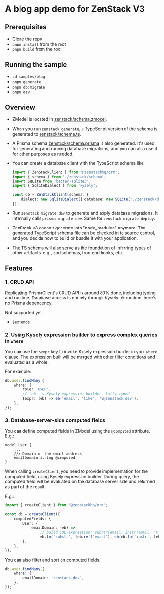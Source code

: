 # A blog app demo for ZenStack V3

## Prerequisites

- Clone the repo
- `pnpm install` from the root
- `pnpm build` from the root

## Running the sample

- `cd samples/blog`
- `pnpm generate`
- `pnpm db:migrate`
- `pnpm dev`

## Overview

- ZModel is located in [zenstack/schema.zmodel](./zenstack/schema.zmodel).
- When you run `zenstack generate`, a TypeScript version of the schema is generated to [zenstack/schema.ts](./zenstack/schema.ts).
- A Prisma schema [zenstack/schema.prisma](./zenstack/schema.prisma) is also generated. It's used for generating and running database migrations, and you can also use it for other purposes as needed.
- You can create a database client with the TypeScript schema like:

    ```ts
    import { ZenStackClient } from '@zenstackhq/orm';
    import { schema } from './zenstack/schema';
    import SQLite from 'better-sqlite3';
    import { SqliteDialect } from 'kysely';

    const db = ZenStackClient(schema, {
        dialect: new SqliteDialect({ database: new SQLite('./zenstack/dev.db') }),
    });
    ```

- Run `zenstack migrate dev` to generate and apply database migrations. It internally calls `prisma migrate dev`. Same for `zenstack migrate deploy`.
- ZenStack v3 doesn't generate into "node_modules" anymore. The generated TypeScript schema file can be checked in to source control, and you decide how to build or bundle it with your application.
- The TS schema will also serve as the foundation of inferring types of other artifacts, e.g., zod schemas, frontend hooks, etc.

## Features

### 1. CRUD API

Replicating PrismaClient's CRUD API is around 80% done, including typing and runtime. Database access is entirely through Kysely. At runtime there's no Prisma dependency.

Not supported yet:

- `$extends`

### 2. Using Kysely expression builder to express complex queries in `where`

You can use the `$expr` key to invoke Kysely expression builder in your `where` clause. The expression built will be merged with other filter conditions and evaluated as a whole.

For example:

```ts
db.user.findMany({
    where: {
        role: 'USER',
        // `eb` is Kysely expression builder, fully typed
        $expr: (eb) => eb('email', 'like', '%@zenstack.dev'),
    },
});
```

### 3. Database-server-side computed fields

You can define computed fields in ZModel using the `@computed` attribute. E.g.:

```prisma
model User {
    ...
    /// Domain of the email address
    emailDomain String @computed
}
```

When calling `createClient`, you need to provide implementation for the computed field, using Kysely expression builder. During query, the computed field will be evaluated on the database server side and returned as part of the result.

E.g.:

```ts
import { createClient } from '@zenstackhq/orm';

const db = createClient({
    computedFields: {
        User: {
            emailDomain: (eb) =>
                // build SQL expression: substr(email, instr(email, '@') + 1)
                eb.fn('substr', [eb.ref('email'), eb(eb.fn('instr', [eb.ref('email'), eb.val('@')]), '+', 1)]),
        },
    },
});
```

You can also filter and sort on computed fields.

```ts
db.user.findMany({
    where: {
        emailDomain: 'zenstack.dev',
    },
});
```
